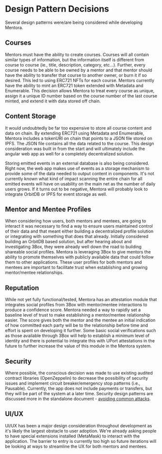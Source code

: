 # Design Pattern Decisions

Several design patterns were/are being considered while developing Mentora.

## Courses

Mentors must have the ability to create courses.  Courses will all contain similar types of information, but the information itself is different from course to course (ie., title, description, category, etc...).  Further, every course needs to be able to be owned by a mentor and that mentor should have the ability to transfer that course to another owner, or burn it if so desired.  This led to using ERC721 NFTs for each course.  Mentors currently have the ability to mint an ERC721 token extended with Metadata and Enumerable.  This decision allows Mentora to treat every course as unique, assign it a unique ID number based on the course number of the last course minted, and extend it with data stored off chain.  

## Content Storage

It would undoubtedly be far too expensive to store all course content and data on chain.  By extending ERC721 using Metadata and Enumerable, Mentora includes a tokenURI on chain that points to a JSON file stored on IPFS.  The JSON file contains all the data related to the course.  This design consideration was built in from the start and will ultimately include the angular web app as well for a completely decentralized solution.

Storing emitted events in an external database is also being considered.  Right now, the web app makes use of events as a storage mechanism to provide some of the data needed to output content in components. It's not currently known what kind of impact scanning the entire chain for all emitted events will have on usability on the main net as the number of daily users grows.  If it turns out to be negative, Mentora will probably look to integrate OrbitDB or IPFS for event storage as well.   

## Mentor and Mentee Profiles

When considering how users, both mentors and mentees, are going to interact it was necessary to find a way to ensure users maintained control of their data and that meant either building a decentralized profile solution or integrating with something that does that already.  Initially considered building an OrbitDB based solution, but after hearing about and investigating 3Box, they were already well down the road to building shareable social profiles.  Mentora is leveraging 3Box to give mentors the ability to promote themselves with publicly available data that could follow them to other applications.  These user profiles for both mentors and mentees are important to facilitate trust when establishing and growing mentor/mentee relationships.

## Reputation

While not yet fully functional/tested, Mentora has an attestation module that integrates social profiles from 3Box with mentor/mentee interactions to produce a confidence score.  Mentora needed a way to rapidly set a baseline level of trust to make establishing a mentor/mentee relationship easier.  The score gives both the mentor and the mentee an initial indication of how committed each party will be to the relationship before time and effort is spent on developing it further.  Some basic social verifications such as those available through 3Box will help to establish a minimum level of identity and there is potential to integrate this with UPort attestations in the future to further increase the value of this module in the Mentora system.

## Security

Where possible, the conscious decision was made to use existing audited contract libraries (OpenZeppelin) to decrease the possibility of security issues and implement circuit breaker/emergency stop patterns (i.e., Pausable).  Currently, the app does not include payments or transfers, but they will be part of the system at a later time.  Security design patterns are discussed more in the standalone document - [avoiding common attacks](https://github.com/VitalPointAI/Mentora/blob/master/docs/avoiding_common_attacks.md).

## UI/UX

UI/UX has been a major design consideration throughout development as it's likely the largest obstacle to user adoption. We're already asking people to have special extensions installed (MetaMask) to interact with the application.  The barrier to entry is currently too high so future iterations will be looking at ways to streamline the UX for both mentors and mentees.